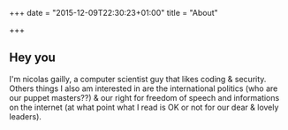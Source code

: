 +++
date = "2015-12-09T22:30:23+01:00"
title = "About"

+++

## Hey you

I'm nicolas gailly, a computer scientist guy that likes coding & security.
Others things I also am interested in are the international politics (who are our puppet masters??) 
& our right for freedom of speech and informations on the internet (at what point
what I read is OK or not for our dear & lovely leaders).
